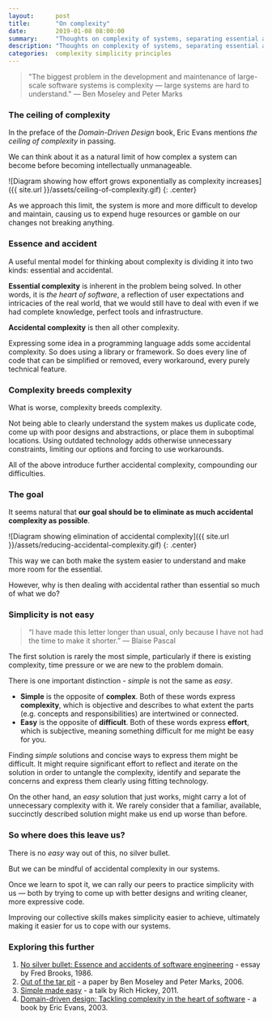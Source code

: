 ```yaml
---
layout:      post
title:       "On complexity"
date:        2019-01-08 08:00:00
summary:     "Thoughts on complexity of systems, separating essential and accidental complexity and why simplicity is not easy."
description: "Thoughts on complexity of systems, separating essential and accidental complexity and why simplicity is not easy."
categories:  complexity simplicity principles
---
```


> "The biggest problem in the development and maintenance of large-scale software systems is complexity — large systems are hard to understand." — Ben Moseley and Peter Marks

### The ceiling of complexity

In the preface of the *Domain-Driven Design* book, Eric Evans mentions *the ceiling of complexity* in passing.

We can think about it as a natural limit of how complex a system can become before becoming intellectually unmanageable.

![Diagram showing how effort grows exponentially as complexity increases]({{ site.url }}/assets/ceiling-of-complexity.gif)
{: .center}

As we approach this limit, the system is more and more difficult to develop and maintain, causing us to expend huge resources or gamble on our changes not breaking anything.

### Essence and accident

A useful mental model for thinking about complexity is dividing it into two kinds: essential and accidental.

**Essential complexity** is inherent in the problem being solved.
In other words, it is *the heart of software*, a reflection of user expectations and intricacies of the real world, that we would still have to deal with even if we had complete knowledge, perfect tools and infrastructure.

**Accidental complexity** is then all other complexity.

Expressing some idea in a programming language adds some accidental complexity. So does using a library or framework. So does every line of code that can be simplified or removed, every workaround, every purely technical feature.

### Complexity breeds complexity

What is worse, complexity breeds complexity.

Not being able to clearly understand the system makes us duplicate code, come up with poor designs and abstractions, or place them in suboptimal locations.
Using outdated technology adds otherwise unnecessary constraints, limiting our options and forcing to use workarounds.

All of the above introduce further accidental complexity, compounding our difficulties.

### The goal

It seems natural that **our goal should be to eliminate as much accidental complexity as possible**.

![Diagram showing elimination of accidental complexity]({{ site.url }}/assets/reducing-accidental-complexity.gif)
{: .center}

This way we can both make the system easier to understand and make more room for the essential.

However, why is then dealing with accidental rather than essential so much of what we do?

### Simplicity is not easy

> “I have made this letter longer than usual, only because I have not had the time to make it shorter.” — Blaise Pascal

The first solution is rarely the most simple, particularly if there is existing complexity, time pressure or we are new to the problem domain.

There is one important distinction - *simple* is not the same as *easy*.
- **Simple** is the opposite of **complex**. Both of these words express **complexity**, which is objective and describes to what extent the parts (e.g. concepts and responsibilities) are intertwined or connected.
- **Easy** is the opposite of **difficult**. Both of these words express **effort**, which is subjective, meaning something difficult for me might be easy for you.

Finding *simple* solutions and concise ways to express them might be difficult.
It might require significant effort to reflect and iterate on the solution in order to untangle the complexity, identify and separate the concerns and express them clearly using fitting technology.

On the other hand, an *easy* solution that just works, might carry a lot of unnecessary complexity with it.
We rarely consider that a familiar, available, succinctly described solution might make us end up worse than before.

### So where does this leave us?

There is no *easy* way out of this, no silver bullet.

But we can be mindful of accidental complexity in our systems.

Once we learn to spot it, we can rally our peers to practice simplicity with us — both by trying to come up with better designs and writing cleaner, more expressive code.

Improving our collective skills makes simplicity easier to achieve, ultimately making it easier for us to cope with our systems.

### Exploring this further

1. [No silver bullet: Essence and accidents of software engineering](http://worrydream.com/refs/Brooks-NoSilverBullet.pdf) - essay by Fred Brooks, 1986.
2. [Out of the tar pit](http://moss.cs.iit.edu/cs100/papers/out-of-the-tar-pit.pdf) - a paper by Ben Moseley and Peter Marks, 2006.
3. [Simple made easy](https://www.infoq.com/presentations/Simple-Made-Easy) - a talk by Rich Hickey, 2011.
4. [Domain-driven design: Tackling complexity in the heart of software](https://www.goodreads.com/book/show/179133.Domain_Driven_Design) - a book by Eric Evans, 2003.